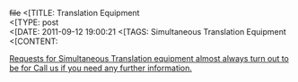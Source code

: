 ~~file~~
<[TITLE: 	Translation Equipment	
<[TYPE: 	post	
<[DATE: 	2011-09-12 19:00:21	
<[TAGS: 	Simultaneous Translation Equipment	
<[CONTENT: 	



<a href="http://congressrental.com.au/wp-content/uploads/2011/09/81.jpg">



Requests for Simultaneous Translation equipment almost always turn out to be for Call us if you need any further information.



